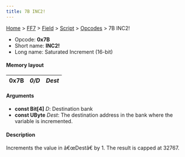 ```yaml
---
title: 7B INC2!
---
```


[Home](Main%20Page.md) > [FF7](FF7.md) > [Field](FF7/Field.md) > [Script](FF7/Field/Script.md) > [Opcodes](FF7/Field/Script/Opcodes.md) > 7B INC2!

-   Opcode: **0x7B**
-   Short name: **INC2!**
-   Long name: Saturated Increment (16-bit)

#### Memory layout

| 0x7B | *0/D* | *Dest* |
|------|-------|--------|

#### Arguments

-   **const Bit\[4\]** *D*: Destination bank
-   **const UByte** *Dest*: The destination address in the bank where
    the variable is incremented.

#### Description

Increments the value in â€œDestâ€ by 1. The result is capped at 32767.
